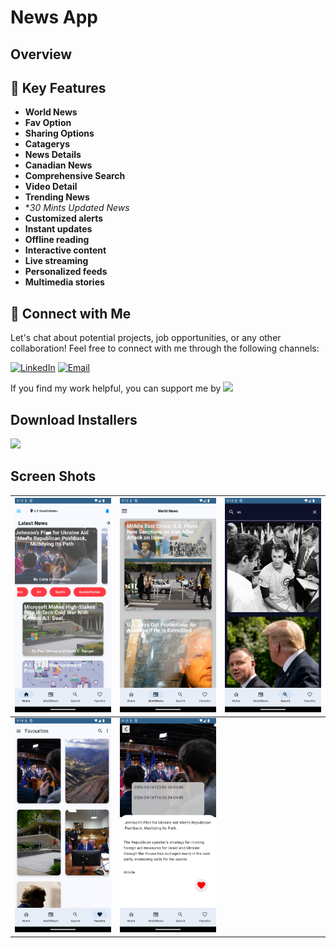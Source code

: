 # News App
## Overview 

## 🚀 Key Features
- **World News**
- **Fav Option**
- **Sharing Options**
- **Catagerys**
- **News Details**
- **Canadian News**
- **Comprehensive Search**
- **Video Detail**
- **Trending News**
- **30 Mints Updated News*
- **Customized alerts**
- **Instant updates** 
- **Offline reading**
- **Interactive content**
- **Live streaming**
- **Personalized feeds**
- **Multimedia stories**



## 🤝 Connect with Me
Let's chat about potential projects, job opportunities, or any other collaboration! Feel free to connect with me through the following channels:

[![LinkedIn]([https://img.shields.io/badge/LinkedIn-Connect-blue?style=for-the-badge&logo=linkedin)](https://www.linkedin.com/in/khubaibkhandev](https://www.linkedin.com/in/muhammad-zohaib-imtiaz-dev/))
[![Email](https://img.shields.io/badge/Email-Drop%20a%20Message-red?style=for-the-badge&logo=gmail)](mailto:mzkhan9610@gmail.com)

If you find my work helpful, you can support me by
<a href="https://www.buymeacoffee.com/khubaibkhan"><img src="https://img.buymeacoffee.com/button-api/?text=Buy me a coffee&emoji=&slug=khubaibkhan&button_colour=FFDD00&font_colour=000000&font_family=Cookie&outline_colour=000000&coffee_colour=ffffff" /></a>

## Download Installers
[<img src="https://user-images.githubusercontent.com/114044633/223920025-83687de0-e463-4c5d-8122-e06e4bb7d40c.png" width="200">](https://github.com/KhubaibKhan4/Youtube-Clone-KMP/raw/master/screenshots/youtube-clone-kmp.apk)

## Screen Shots

| ![Screenshot 1](https://github.com/ZohaibKhanDev/NewsApp/blob/master/assesds/1.png) | ![Screenshot 2](https://github.com/ZohaibKhanDev/NewsApp/blob/master/assesds/2.png) | ![Screenshot 3](https://github.com/ZohaibKhanDev/NewsApp/blob/master/assesds/3.png) |
| --- | --- | --- |
| ![Screenshot 4](https://github.com/ZohaibKhanDev/NewsApp/blob/master/assesds/4.png) | ![Screenshot 5](https://github.com/ZohaibKhanDev/NewsApp/blob/master/assesds/5.png) |


